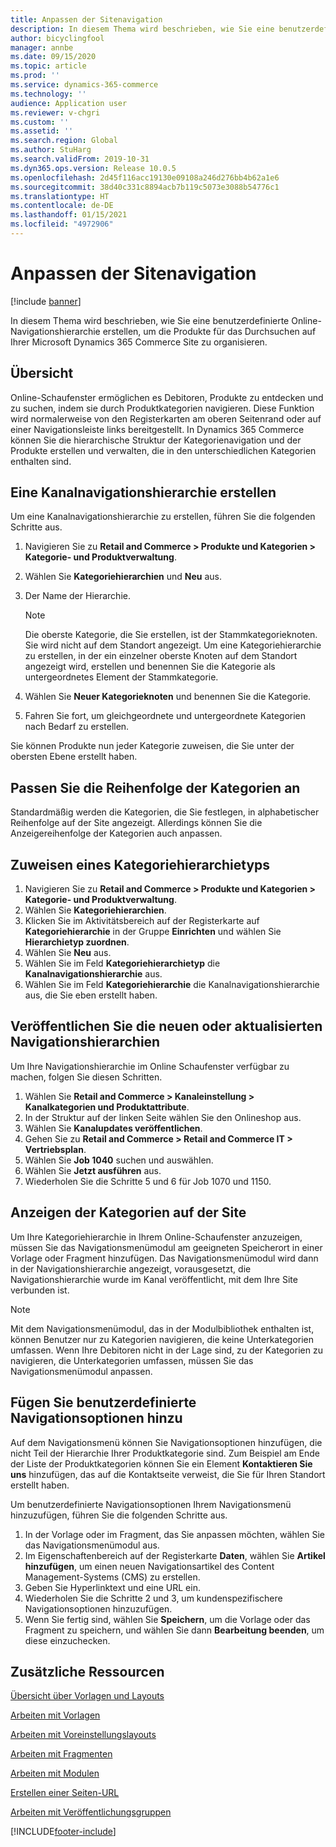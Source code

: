 ```yaml
---
title: Anpassen der Sitenavigation
description: In diesem Thema wird beschrieben, wie Sie eine benutzerdefinierte Online-Navigationshierarchie erstellen, um die Produkte für das Durchsuchen auf Ihrer Microsoft Dynamics 365 Commerce Site zu organisieren.
author: bicyclingfool
manager: annbe
ms.date: 09/15/2020
ms.topic: article
ms.prod: ''
ms.service: dynamics-365-commerce
ms.technology: ''
audience: Application user
ms.reviewer: v-chgri
ms.custom: ''
ms.assetid: ''
ms.search.region: Global
ms.author: StuHarg
ms.search.validFrom: 2019-10-31
ms.dyn365.ops.version: Release 10.0.5
ms.openlocfilehash: 2d45f116acc19130e09108a246d276bb4b62a1e6
ms.sourcegitcommit: 38d40c331c8894acb7b119c5073e3088b54776c1
ms.translationtype: HT
ms.contentlocale: de-DE
ms.lasthandoff: 01/15/2021
ms.locfileid: "4972906"
---
```

# <a name="customize-site-navigation"></a>Anpassen der Sitenavigation


[!include [banner](includes/banner.md)]

In diesem Thema wird beschrieben, wie Sie eine benutzerdefinierte Online-Navigationshierarchie erstellen, um die Produkte für das Durchsuchen auf Ihrer Microsoft Dynamics 365 Commerce Site zu organisieren.

## <a name="overview"></a>Übersicht

Online-Schaufenster ermöglichen es Debitoren, Produkte zu entdecken und zu suchen, indem sie durch Produktkategorien navigieren. Diese Funktion wird normalerweise von den Registerkarten am oberen Seitenrand oder auf einer Navigationsleiste links bereitgestellt. In Dynamics 365 Commerce können Sie die hierarchische Struktur der Kategorienavigation und der Produkte erstellen und verwalten, die in den unterschiedlichen Kategorien enthalten sind.

## <a name="create-a-channel-navigation-hierarchy"></a>Eine Kanalnavigationshierarchie erstellen

Um eine Kanalnavigationshierarchie zu erstellen, führen Sie die folgenden Schritte aus.

1. Navigieren Sie zu **Retail and Commerce \> Produkte und Kategorien \> Kategorie- und Produktverwaltung**.
1. Wählen Sie **Kategoriehierarchien** und **Neu** aus.
1. Der Name der Hierarchie.

    > [!NOTE]
    > Die oberste Kategorie, die Sie erstellen, ist der Stammkategorieknoten. Sie wird nicht auf dem Standort angezeigt. Um eine Kategoriehierarchie zu erstellen, in der ein einzelner oberste Knoten auf dem Standort angezeigt wird, erstellen und benennen Sie die Kategorie als untergeordnetes Element der Stammkategorie.

1. Wählen Sie **Neuer Kategorieknoten** und benennen Sie die Kategorie.
1. Fahren Sie fort, um gleichgeordnete und untergeordnete Kategorien nach Bedarf zu erstellen.

Sie können Produkte nun jeder Kategorie zuweisen, die Sie unter der obersten Ebene erstellt haben.

## <a name="customize-the-order-of-categories"></a>Passen Sie die Reihenfolge der Kategorien an

Standardmäßig werden die Kategorien, die Sie festlegen, in alphabetischer Reihenfolge auf der Site angezeigt. Allerdings können Sie die Anzeigereihenfolge der Kategorien auch anpassen.

## <a name="assign-a-category-hierarchy-type"></a>Zuweisen eines Kategoriehierarchietyps

1. Navigieren Sie zu **Retail and Commerce \> Produkte und Kategorien \> Kategorie- und Produktverwaltung**.
1. Wählen Sie **Kategoriehierarchien**.
1. Klicken Sie im Aktivitätsbereich auf der Registerkarte auf **Kategoriehierarchie** in der Gruppe **Einrichten** und wählen Sie **Hierarchietyp zuordnen**.
1. Wählen Sie **Neu** aus.
1. Wählen Sie im Feld **Kategoriehierarchietyp** die **Kanalnavigationshierarchie** aus.
1. Wählen Sie im Feld **Kategoriehierarchie** die Kanalnavigationshierarchie aus, die Sie eben erstellt haben.

## <a name="publish-new-or-updated-navigation-hierarchies"></a>Veröffentlichen Sie die neuen oder aktualisierten Navigationshierarchien

Um Ihre Navigationshierarchie im Online Schaufenster verfügbar zu machen, folgen Sie diesen Schritten.

1. Wählen Sie **Retail and Commerce \> Kanaleinstellung \> Kanalkategorien und Produktattribute**.
1. In der Struktur auf der linken Seite wählen Sie den Onlineshop aus.
1. Wählen Sie **Kanalupdates veröffentlichen**.
1. Gehen Sie zu **Retail and Commerce \> Retail and Commerce IT \> Vertriebsplan**.
1. Wählen Sie **Job 1040** suchen und auswählen.
1. Wählen Sie **Jetzt ausführen** aus.
1. Wiederholen Sie die Schritte 5 und 6 für Job 1070 und 1150.

## <a name="show-categories-on-your-site"></a>Anzeigen der Kategorien auf der Site

Um Ihre Kategoriehierarchie in Ihrem Online-Schaufenster anzuzeigen, müssen Sie das Navigationsmenümodul am geeigneten Speicherort in einer Vorlage oder Fragment hinzufügen. Das Navigationsmenümodul wird dann in der Navigationshierarchie angezeigt, vorausgesetzt, die Navigationshierarchie wurde im Kanal veröffentlicht, mit dem Ihre Site verbunden ist.

> [!NOTE]
> Mit dem Navigationsmenümodul, das in der Modulbibliothek enthalten ist, können Benutzer nur zu Kategorien navigieren, die keine Unterkategorien umfassen. Wenn Ihre Debitoren nicht in der Lage sind, zu der Kategorien zu navigieren, die Unterkategorien umfassen, müssen Sie das Navigationsmenümodul anpassen.

## <a name="add-custom-navigation-options"></a>Fügen Sie benutzerdefinierte Navigationsoptionen hinzu

Auf dem Navigationsmenü können Sie Navigationsoptionen hinzufügen, die nicht Teil der Hierarchie Ihrer Produktkategorie sind. Zum Beispiel am Ende der Liste der Produktkategorien können Sie ein Element **Kontaktieren Sie uns** hinzufügen, das auf die Kontaktseite verweist, die Sie für Ihren Standort erstellt haben.

Um benutzerdefinierte Navigationsoptionen Ihrem Navigationsmenü hinzuzufügen, führen Sie die folgenden Schritte aus.

1. In der Vorlage oder im Fragment, das Sie anpassen möchten, wählen Sie das Navigationsmenümodul aus.
1. Im Eigenschaftenbereich auf der Registerkarte **Daten**, wählen Sie **Artikel hinzufügen**, um einen neuen Navigationsartikel des Content Management-Systems (CMS) zu erstellen.
1. Geben Sie Hyperlinktext und eine URL ein.
1. Wiederholen Sie die Schritte 2 und 3, um kundenspezifischere Navigationsoptionen hinzuzufügen.
1. Wenn Sie fertig sind, wählen Sie **Speichern**, um die Vorlage oder das Fragment zu speichern, und wählen Sie dann **Bearbeitung beenden**, um diese einzuchecken.

## <a name="additional-resources"></a>Zusätzliche Ressourcen

[Übersicht über Vorlagen und Layouts](templates-layouts-overview.md)

[Arbeiten mit Vorlagen](work-with-templates.md)

[Arbeiten mit Voreinstellungslayouts](work-with-layouts.md)

[Arbeiten mit Fragmenten](work-with-fragments.md)

[Arbeiten mit Modulen](work-with-modules.md)

[Erstellen einer Seiten-URL](create-page-url.md)

[Arbeiten mit Veröffentlichungsgruppen](publish-groups.md)


[!INCLUDE[footer-include](../includes/footer-banner.md)]